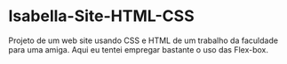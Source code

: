 # Isabella-Site-HTML-CSS
 Projeto de um web site usando CSS e HTML de um trabalho da faculdade para uma amiga. Aqui eu tentei empregar bastante o uso das Flex-box. 
